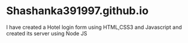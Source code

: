 # Shashanka391997.github.io


I have created a Hotel login form using HTML,CSS3 and Javascript and created its server using Node JS
